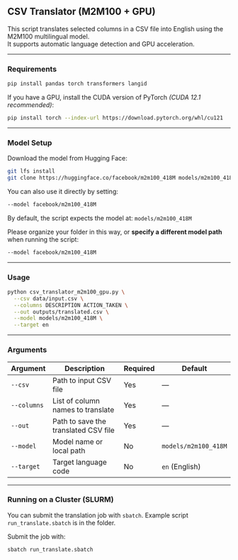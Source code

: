 ## CSV Translator (M2M100 + GPU)

This script translates selected columns in a CSV file into English using the M2M100 multilingual model.  
It supports automatic language detection and GPU acceleration.

---

### Requirements

```bash
pip install pandas torch transformers langid
```

If you have a GPU, install the CUDA version of PyTorch *(CUDA 12.1 recommended)*:

```bash
pip install torch --index-url https://download.pytorch.org/whl/cu121
```

---

### Model Setup

Download the model from Hugging Face:

```bash
git lfs install
git clone https://huggingface.co/facebook/m2m100_418M models/m2m100_418M
```

You can also use it directly by setting:

```bash
--model facebook/m2m100_418M
```

By default, the script expects the model at: `models/m2m100_418M`

Please organize your folder in this way, or **specify a different model path** when running the script:

```bash
--model facebook/m2m100_418M
```

---

### Usage

```bash
python csv_translator_m2m100_gpu.py \
  --csv data/input.csv \
  --columns DESCRIPTION ACTION_TAKEN \
  --out outputs/translated.csv \
  --model models/m2m100_418M \
  --target en
```

---

### Arguments

| Argument    | Description                          | Required | Default              |
| ----------- | ------------------------------------ | -------- | -------------------- |
| `--csv`     | Path to input CSV file               | Yes      | —                    |
| `--columns` | List of column names to translate    | Yes      | —                    |
| `--out`     | Path to save the translated CSV file | Yes      | —                    |
| `--model`   | Model name or local path             | No       | `models/m2m100_418M` |
| `--target`  | Target language code                 | No       | `en` (English)       |

---

### Running on a Cluster (SLURM)

You can submit the translation job with `sbatch`.
Example script `run_translate.sbatch` is in the folder.

Submit the job with:

```bash
sbatch run_translate.sbatch
```
